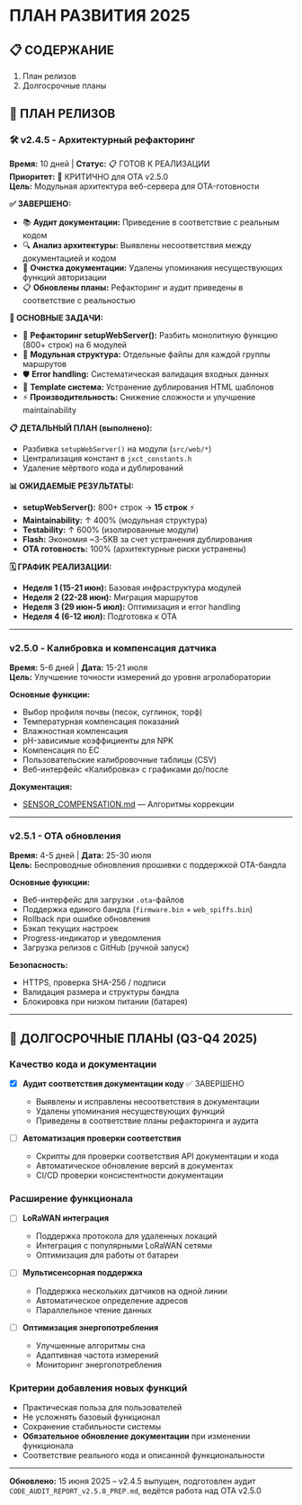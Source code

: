 # ПЛАН РАЗВИТИЯ 2025

## 📋 СОДЕРЖАНИЕ
1. План релизов
2. Долгосрочные планы

## 🚀 ПЛАН РЕЛИЗОВ

### 🛠️ **v2.4.5 - Архитектурный рефакторинг**
**Время:** 10 дней | **Статус:** 📋 ГОТОВ К РЕАЛИЗАЦИИ  
**Приоритет:** 🔴 КРИТИЧНО для OTA v2.5.0  
**Цель:** Модульная архитектура веб-сервера для OTA-готовности

**✅ ЗАВЕРШЕНО:**
- 📚 **Аудит документации:** Приведение в соответствие с реальным кодом
- 🔍 **Анализ архитектуры:** Выявлены несоответствия между документацией и кодом
- 🧹 **Очистка документации:** Удалены упоминания несуществующих функций авторизации
- 📋 **Обновлены планы:** Рефакторинг и аудит приведены в соответствие с реальностью

**🎯 ОСНОВНЫЕ ЗАДАЧИ:**
- 🔧 **Рефакторинг setupWebServer():** Разбить монолитную функцию (800+ строк) на 6 модулей
- 📁 **Модульная структура:** Отдельные файлы для каждой группы маршрутов
- 🛡️ **Error handling:** Систематическая валидация входных данных
- 🎨 **Template система:** Устранение дублирования HTML шаблонов
- ⚡ **Производительность:** Снижение сложности и улучшение maintainability

**📋 ДЕТАЛЬНЫЙ ПЛАН (выполнено):**
- Разбивка `setupWebServer()` на модули (`src/web/*`)
- Централизация констант в `jxct_constants.h`
- Удаление мёртвого кода и дублирований

**📊 ОЖИДАЕМЫЕ РЕЗУЛЬТАТЫ:**
- **setupWebServer():** 800+ строк → **15 строк** ⚡
- **Maintainability:** ↑ 400% (модульная структура)
- **Testability:** ↑ 600% (изолированные модули)  
- **Flash:** Экономия ~3-5KB за счет устранения дублирования
- **OTA готовность:** 100% (архитектурные риски устранены)

**🗓️ ГРАФИК РЕАЛИЗАЦИИ:**
- **Неделя 1 (15-21 июн):** Базовая инфраструктура модулей
- **Неделя 2 (22-28 июн):** Миграция маршрутов
- **Неделя 3 (29 июн-5 июл):** Оптимизация и error handling  
- **Неделя 4 (6-12 июл):** Подготовка к OTA

---

### v2.5.0 - Калибровка и компенсация датчика
**Время:** 5-6 дней | **Дата:** 15-21 июля  
**Цель:** Улучшение точности измерений до уровня агролаборатории

**Основные функции:**
- Выбор профиля почвы (песок, суглинок, торф)
- Температурная компенсация показаний
- Влажностная компенсация
- pH-зависимые коэффициенты для NPK
- Компенсация по EC
- Пользовательские калибровочные таблицы (CSV)
- Веб-интерфейс «Калибровка» с графиками до/после

**Документация:**
- [SENSOR_COMPENSATION.md](SENSOR_COMPENSATION.md) — Алгоритмы коррекции

---

### v2.5.1 - OTA обновления
**Время:** 4-5 дней | **Дата:** 25-30 июля  
**Цель:** Беспроводные обновления прошивки с поддержкой OTA-бандла

**Основные функции:**
- Веб-интерфейс для загрузки `.ota`-файлов
- Поддержка единого бандла (`firmware.bin` + `web_spiffs.bin`)
- Rollback при ошибке обновления
- Бэкап текущих настроек
- Progress-индикатор и уведомления
- Загрузка релизов с GitHub (ручной запуск)

**Безопасность:**
- HTTPS, проверка SHA-256 / подписи
- Валидация размера и структуры бандла
- Блокировка при низком питании (батарея)

---

## 🎯 ДОЛГОСРОЧНЫЕ ПЛАНЫ (Q3-Q4 2025)

### Качество кода и документации
- [x] **Аудит соответствия документации коду** ✅ ЗАВЕРШЕНО
  - Выявлены и исправлены несоответствия в документации
  - Удалены упоминания несуществующих функций
  - Приведены в соответствие планы рефакторинга и аудита

- [ ] **Автоматизация проверки соответствия**
  - Скрипты для проверки соответствия API документации и кода
  - Автоматическое обновление версий в документах
  - CI/CD проверки консистентности документации

### Расширение функционала
- [ ] **LoRaWAN интеграция**
  - Поддержка протокола для удаленных локаций
  - Интеграция с популярными LoRaWAN сетями
  - Оптимизация для работы от батареи

- [ ] **Мультисенсорная поддержка**
  - Поддержка нескольких датчиков на одной линии
  - Автоматическое определение адресов
  - Параллельное чтение данных

- [ ] **Оптимизация энергопотребления**
  - Улучшенные алгоритмы сна
  - Адаптивная частота измерений
  - Мониторинг энергопотребления

### Критерии добавления новых функций
- Практическая польза для пользователей
- Не усложнять базовый функционал
- Сохранение стабильности системы
- **Обязательное обновление документации** при изменении функционала
- Соответствие реального кода и описанной функциональности

---

**Обновлено:** 15 июня 2025 – v2.4.5 выпущен, подготовлен аудит `CODE_AUDIT_REPORT_v2.5.0_PREP.md`, ведётся работа над OTA v2.5.0
